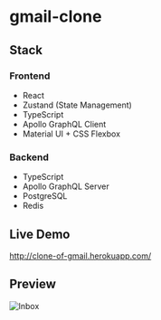 # gmail-clone

## Stack

### Frontend

- React
- Zustand (State Management)
- TypeScript
- Apollo GraphQL Client
- Material UI + CSS Flexbox

### Backend

- TypeScript
- Apollo GraphQL Server
- PostgreSQL
- Redis

## Live Demo

http://clone-of-gmail.herokuapp.com/

## Preview 

![Inbox](https://i.ibb.co/0XSq39h/Untitled.png)